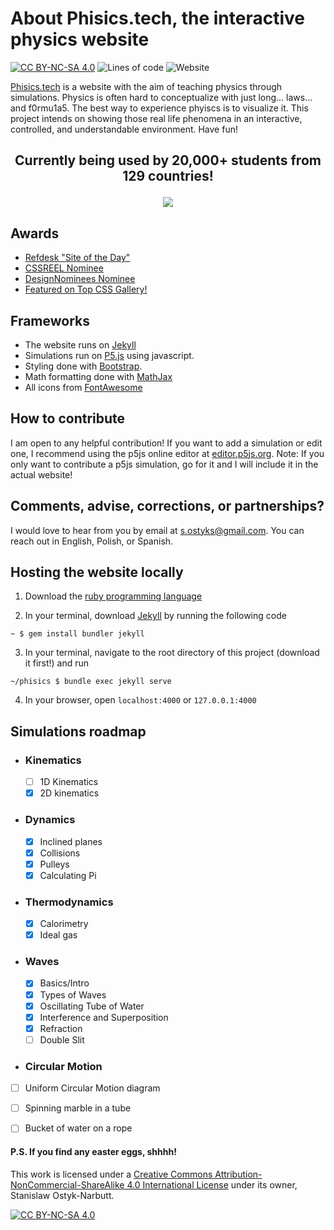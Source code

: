 # About Phisics.tech, the interactive physics website

[![CC BY-NC-SA 4.0][cc-by-nc-sa-shield]][cc-by-nc-sa]
![Lines of code](https://img.shields.io/tokei/lines/github/stasostyk/phisics)
![Website](https://img.shields.io/website?down_color=critical&down_message=offline&up_color=success&up_message=online&url=https%3A%2F%2Fphisics.tech)


[Phisics.tech](https://phisics.tech) is a website with the aim of teaching physics through simulations. Physics is often hard to conceptualize with just long... laws... and f0rmu1a5. The best way to experience phyiscs is to visualize it. This project intends on showing those real life phenomena in an interactive, controlled, and understandable environment. Have fun!

## <p align="center">Currently being used by 20,000+ students from 129 countries!</p>

<p align="center">
  <img src="map.jpg" />
</p>



## Awards
* [Refdesk "Site of the Day"](https://refdesk.com/sotd-arch.html)
* [CSSREEL Nominee](https://www.cssreel.com/website/phisics-interactive-physics)
* [DesignNominees Nominee](https://www.designnominees.com/sites/phisics-interactive-physics)
* [Featured on Top CSS Gallery!](https://www.topcssgallery.com/gallery/phisics-interactive-physics/)

## Frameworks
* The website runs on [Jekyll](https://jekyllrb.com/)
* Simulations run on [P5.js](https://p5js.org/) using javascript.
* Styling done with [Bootstrap](https://getbootstrap.com/docs/5.0/getting-started/introduction/).
* Math formatting done with [MathJax](https://www.mathjax.org/#gettingstarted)
* All icons from [FontAwesome](https://fontawesome.com/)

## How to contribute

I am open to any helpful contribution! If you want to add a simulation or edit one, I recommend using the p5js online editor at [editor.p5js.org](https://editor.p5js.org/). Note: If you only want to contribute a p5js simulation, go for it and I will include it in the actual website!

## Comments, advise, corrections, or partnerships?
I would love to hear from you by email at <a href="mailto:s.ostyks@gmail.com">s.ostyks@gmail.com</a>. You can reach out in English, Polish, or Spanish.

## Hosting the website locally

1. Download the [ruby programming language](https://www.ruby-lang.org/en/documentation/installation/)

2. In your terminal, download [Jekyll](https://jekyllrb.com/) by running the following code
```
~ $ gem install bundler jekyll
```

3. In your terminal, navigate to the root directory of this project (download it first!) and run
```
~/phisics $ bundle exec jekyll serve
```

4. In your browser, open `localhost:4000` or `127.0.0.1:4000`


## Simulations roadmap

* ### Kinematics
  * [ ] 1D Kinematics
  * [x] 2D kinematics

* ### Dynamics
  * [x] Inclined planes
  * [x] Collisions
  * [x] Pulleys
  * [x] Calculating Pi

* ### Thermodynamics
  * [x] Calorimetry
  * [x] Ideal gas

* ### Waves
  * [x] Basics/Intro
  * [x] Types of Waves
  * [x] Oscillating Tube of Water
  * [x] Interference and Superposition
  * [x] Refraction
  * [ ] Double Slit

* ### Circular Motion
 * [ ] Uniform Circular Motion diagram
 * [ ] Spinning marble in a tube
 * [ ] Bucket of water on a rope


#### P.S. If you find any easter eggs, shhhh!

This work is licensed under a
[Creative Commons Attribution-NonCommercial-ShareAlike 4.0 International License][cc-by-nc-sa] under its owner, Stanislaw Ostyk-Narbutt.

[![CC BY-NC-SA 4.0][cc-by-nc-sa-image]][cc-by-nc-sa]

[cc-by-nc-sa]: http://creativecommons.org/licenses/by-nc-sa/4.0/
[cc-by-nc-sa-image]: https://licensebuttons.net/l/by-nc-sa/4.0/88x31.png
[cc-by-nc-sa-shield]: https://img.shields.io/badge/License-CC%20BY--NC--SA%204.0-lightgrey.svg
